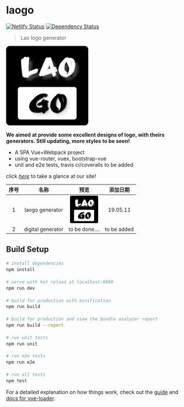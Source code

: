 # laogo

[![Netlify Status](https://api.netlify.com/api/v1/badges/22d92655-ae8a-4376-8597-c3af0ad122f1/deploy-status)](https://app.netlify.com/sites/laogo/deploys)
 [![Dependency Status](https://david-dm.org/oGsLP/laogo.svg?theme=shields.io)](https://david-dm.org/oGsLP/laogo)

> Lao logo generator

<img src="static/img/laogo.png">

**We aimed at provide some excellent designs of logo, with theirs generators. Still updating, more styles to be seen!**

* A SPA Vue+Webpack project
* using vue-router, vuex, bootstrap-vue
* unit and e2e tests, travis ci/coveralls to be added

click [*here*](laogo.netlify.com) to take a glance at our site!

| 序号  | 名称                | 预览                                                       | 添加日期        |
|:---:|:-----------------:|:--------------------------------------------------------:|:-----------:|
| 1   | laogo generator   | <img src="static/img/laogo.png" height="75" width="77" > | 19.05.11    |
| 2   | digital generator | to be done....                                           | to be added |

## Build Setup

```bash
# install dependencies
npm install

# serve with hot reload at localhost:8080
npm run dev

# build for production with minification
npm run build

# build for production and view the bundle analyzer report
npm run build --report

# run unit tests
npm run unit

# run e2e tests
npm run e2e

# run all tests
npm test
```

For a detailed explanation on how things work, check out the [guide](http://vuejs-templates.github.io/webpack/) and [docs for vue-loader](http://vuejs.github.io/vue-loader).
